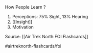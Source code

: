 How People Learn
?
1. Perceptions: 75% Sight, 13% Hearing
2. [[Insight]]
3. Motivation
<!--SR:!2022-10-04,1,230-->


Source: [[Air Trek North FOI Flashcards]]

#airtreknorth-flashcards/foi